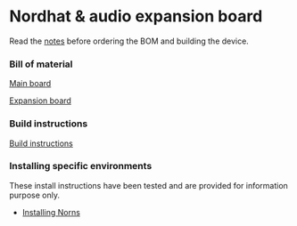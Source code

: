 # Nordhat & audio expansion board

Read the [notes](hardware/notes.md) before ordering the BOM and building the device.

### Bill of material
[Main board](hardware/bom/BOM_mainboard_nordhat.csv)

[Expansion board](hardware/bom/BOM_expansion_board_nordhat.csv)

### Build instructions

[Build instructions](hardware/build.md)

### Installing specific environments
These install instructions have been tested and are provided for information purpose only.
- [Installing Norns](install/norns/Install_instructions.md)
